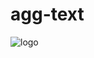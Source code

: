 # agg-text

<img  scr='https://github.com/Josimar-Victoria/agg-text/blob/main/Captura%20de%20pantalla%20de%202021-06-05%2014-51-21.png' alt='logo'/>
